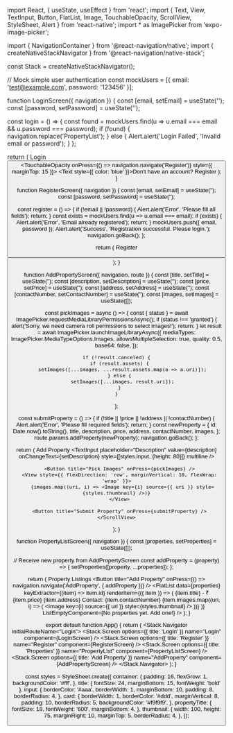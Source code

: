  import React, { useState, useEffect } from 'react';
import { Text, View, TextInput, Button, FlatList, Image, TouchableOpacity, ScrollView, StyleSheet, Alert } from 'react-native';
import * as ImagePicker from 'expo-image-picker';

import { NavigationContainer } from '@react-navigation/native';
import { createNativeStackNavigator } from '@react-navigation/native-stack';

const Stack = createNativeStackNavigator();

// Mock simple user authentication
const mockUsers = [{ email: 'test@example.com', password: '123456' }];

function LoginScreen({ navigation }) {
  const [email, setEmail] = useState('');
  const [password, setPassword] = useState('');

  const login = () => {
    const found = mockUsers.find(u => u.email === email && u.password === password);
    if (found) {
      navigation.replace('PropertyList');
    } else {
      Alert.alert('Login Failed', 'Invalid email or password');
    }
  };

  return (
    <View style={styles.container}>
      <Text style={styles.title}>Login</Text>
      <TextInput placeholder="Email" style={styles.input} value={email} onChangeText={setEmail} keyboardType="email-address" />
      <TextInput placeholder="Password" style={styles.input} value={password} onChangeText={setPassword} secureTextEntry />
      <Button title="Login" onPress={login} />
      <TouchableOpacity onPress={() => navigation.navigate('Register')} style={{ marginTop: 15 }}>
        <Text style={{ color: 'blue' }}>Don't have an account? Register</Text>
      </TouchableOpacity>
    </View>
  );
}

function RegisterScreen({ navigation }) {
  const [email, setEmail] = useState('');
  const [password, setPassword] = useState('');

  const register = () => {
    if (!email || !password) {
      Alert.alert('Error', 'Please fill all fields');
      return;
    }
    const exists = mockUsers.find(u => u.email === email);
    if (exists) {
      Alert.alert('Error', 'Email already registered');
      return;
    }
    mockUsers.push({ email, password });
    Alert.alert('Success', 'Registration successful. Please login.');
    navigation.goBack();
  };

  return (
    <View style={styles.container}>
      <Text style={styles.title}>Register</Text>
      <TextInput placeholder="Email" style={styles.input} value={email} onChangeText={setEmail} keyboardType="email-address" />
      <TextInput placeholder="Password" style={styles.input} value={password} onChangeText={setPassword} secureTextEntry />
      <Button title="Register" onPress={register} />
    </View>
  );
}

function AddPropertyScreen({ navigation, route }) {
  const [title, setTitle] = useState('');
  const [description, setDescription] = useState('');
  const [price, setPrice] = useState('');
  const [address, setAddress] = useState('');
  const [contactNumber, setContactNumber] = useState('');
  const [images, setImages] = useState([]);

  const pickImages = async () => {
    const { status } = await ImagePicker.requestMediaLibraryPermissionsAsync();
    if (status !== 'granted') {
      alert('Sorry, we need camera roll permissions to select images!');
      return;
    }
    let result = await ImagePicker.launchImageLibraryAsync({
      mediaTypes: ImagePicker.MediaTypeOptions.Images,
      allowsMultipleSelection: true,
      quality: 0.5,
      base64: false,
    });

    if (!result.canceled) {
      if (result.assets) {
        setImages([...images, ...result.assets.map(a => a.uri)]);
      } else {
        setImages([...images, result.uri]);
      }
    }
  };

  const submitProperty = () => {
    if (!title || !price || !address || !contactNumber) {
      Alert.alert('Error', 'Please fill required fields');
      return;
    }
    const newProperty = {
      id: Date.now().toString(),
      title,
      description,
      price,
      address,
      contactNumber,
      images,
    };
    route.params.addProperty(newProperty);
    navigation.goBack();
  };

  return (
    <ScrollView contentContainerStyle={styles.container}>
      <Text style={styles.title}>Add Property</Text>
      <TextInput placeholder="Title*" value={title} onChangeText={setTitle} style={styles.input} />
      <TextInput placeholder="Description" value={description} onChangeText={setDescription} style={[styles.input, {height: 80}]} multiline />
      <TextInput placeholder="Price*" value={price} onChangeText={setPrice} keyboardType="numeric" style={styles.input} />
      <TextInput placeholder="Address*" value={address} onChangeText={setAddress} style={styles.input} />
      <TextInput placeholder="Contact Number*" value={contactNumber} onChangeText={setContactNumber} keyboardType="phone-pad" style={styles.input} />

      <Button title="Pick Images" onPress={pickImages} />
      <View style={{ flexDirection: 'row', marginVertical: 10, flexWrap: 'wrap' }}>
        {images.map((uri, i) => <Image key={i} source={{ uri }} style={styles.thumbnail} />)}
      </View>

      <Button title="Submit Property" onPress={submitProperty} />
    </ScrollView>
  );
}

function PropertyListScreen({ navigation }) {
  const [properties, setProperties] = useState([]);

  // Receive new property from AddPropertyScreen
  const addProperty = (property) => {
    setProperties([property, ...properties]);
  };

  return (
    <View style={styles.container}>
      <Text style={styles.title}>Property Listings</Text>
      <Button title="Add Property" onPress={() => navigation.navigate('AddProperty', { addProperty })} />
      <FlatList
        data={properties}
        keyExtractor={(item) => item.id}
        renderItem={({ item }) => (
          <View style={styles.card}>
            <Text style={styles.propertyTitle}>{item.title} - ₹{item.price}</Text>
            <Text>{item.address}</Text>
            <Text>Contact: {item.contactNumber}</Text>
            <ScrollView horizontal>
              {item.images.map((uri, i) => (
                <Image key={i} source={{ uri }} style={styles.thumbnail} />
              ))}
            </ScrollView>
          </View>
        )}
        ListEmptyComponent={<Text>No properties yet. Add one!</Text>}
      />
    </View>
  );
}

export default function App() {
  return (
    <NavigationContainer>
      <Stack.Navigator initialRouteName="Login">
        <Stack.Screen options={{ title: 'Login' }} name="Login" component={LoginScreen} />
        <Stack.Screen options={{ title: 'Register' }} name="Register" component={RegisterScreen} />
        <Stack.Screen options={{ title: 'Properties' }} name="PropertyList" component={PropertyListScreen} />
        <Stack.Screen options={{ title: 'Add Property' }} name="AddProperty" component={AddPropertyScreen} />
      </Stack.Navigator>
    </NavigationContainer>
  );
}

const styles = StyleSheet.create({
  container: {
    padding: 16,
    flexGrow: 1,
    backgroundColor: '#fff',
  },
  title: {
    fontSize: 24,
    marginBottom: 15,
    fontWeight: 'bold'
  },
  input: {
    borderColor: '#aaa',
    borderWidth: 1,
    marginBottom: 10,
    padding: 8,
    borderRadius: 4,
  },
  card: {
    borderWidth: 1,
    borderColor: '#ddd',
    marginVertical: 8,
    padding: 10,
    borderRadius: 5,
    backgroundColor: '#f9f9f9',
  },
  propertyTitle: {
    fontSize: 18,
    fontWeight: '600',
    marginBottom: 4,
  },
  thumbnail: {
    width: 100,
    height: 75,
    marginRight: 10,
    marginTop: 5,
    borderRadius: 4,
  },
});

